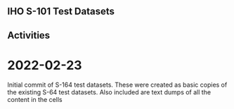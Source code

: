 ## IHO S-101 Test Datasets

## Activities

2022-02-23
==========
Initial commit of S-164 test datasets. These were created as basic copies of the existing S-64 test datasets. Also included are text dumps of all the content in the cells
